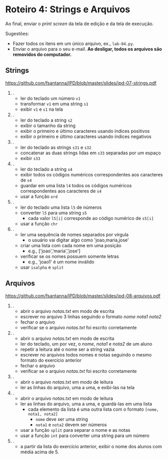 <meta http-equiv="Content-Type" content="text/html; charset=UTF-8"/></p>        

Roteiro 4: Strings e Arquivos
=============================

Ao final, enviar o *print screen* da tela de edição e da tela de execução.

Sugestões:

- Fazer todos os itens em um único arquivo, ex., `lab-04.py`.
- Enviar o arquivo para o seu e-mail.
  **Ao desligar, todos os arquivos são removidos do computador.**

Strings
-------

<https://github.com/fsantanna/IPD/blob/master/slides/ipd-07-strings.pdf>

1. .
    - ler do teclado um número `v1`
    - transformar `v1` em uma string `s1`
    - exibir `v1` e `s1` na tela
2. .
    - ler do teclado a string `s2`
    - exibir o tamanho da string
    - exibir o primeiro e último caracteres usando índices positivos
    - exibir o primeiro e último caracteres usando índices negativos
3. .
    - ler do teclado as strings `s31` e `s32`
    - concatenar as duas strings lidas em `s33` separadas por um espaço
    - exibir `s33`
4. .
    - ler do teclado a string `s4`
    - exibir todos os códigos numéricos correspondentes aos caracteres de `s4`
    - guardar em uma lista `l4` todos os códigos numéricos correspondentes
      aos caracteres de `s4`
    - usar a função `ord`
5. .
    - ler do teclado uma lista `l5` de números
    - converter `l5` para uma string `s5`
        - cada valor `l5[i]` corresponde ao código numérico de `s5[i]`
    - usar a função `chr`
6. .
    - ler uma sequência de nomes separados por vírgula
        - o usuário vai digitar algo como 'joao,maria,jose'
    - criar uma lista com cada nome em uma posição
        - e.g., ['joao','maria','jose']
    - verificar se os nomes possuem somente letras
        - e.g., 'joao1' é um nome inválido
    - usar `isalpha` e `split`

Arquivos
--------

<https://github.com/fsantanna/IPD/blob/master/slides/ipd-08-arquivos.pdf>

1. .
    - abrir o arquivo *notas.txt* em modo de escrita
    - escrever no arquivo 3 linhas seguindo o formato *nome nota1 nota2*
    - fechar o arquivo
    - verificar se o arquivo *notas.txt* foi escrito corretamente
2. .
    - abrir o arquivo *notas.txt* em modo de escrita
    - ler do teclado, um por vez, o *nome*, *nota1* e *nota2* de um aluno
    - repetir a leitura até o nome ser a string vazia
    - escrever no arquivos todos nomes e notas seguindo o mesmo formato do
      exercício anterior
    - fechar o arquivo
    - verificar se o arquivo *notas.txt* foi escrito corretamente
3. .
    - abrir o arquivo *notas.txt* em modo de leitura
    - ler as linhas do arquivo, uma a uma, e exibi-las na tela
4. .
    - abrir o arquivo *notas.txt* em modo de leitura
    - ler as linhas do arquivo, uma a uma, e guardá-las em uma lista
        - cada elemento da lista é uma outra lista com o formato
          `[nome, nota1, nota2]`
            - `nome` deve ser uma string
            - `nota1` e `nota2` devem ser números
    - usar a função `split` para separar o nome e as notas
    - usar a função `int` para converter uma string para um número
5. .
    - a partir da lista do exercício anterior, exibir o nome dos alunos com
      média acima de 5.
